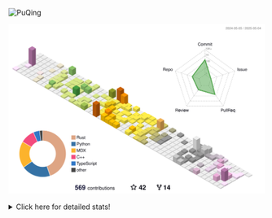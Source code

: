 ![PuQing](https://user-images.githubusercontent.com/27223114/171565019-9a56fae6-b08b-421f-99db-7e830da42371.png)

![](./profile-3d-contrib/profile-season-animate.svg)

<details>
<summary>Click here for detailed stats!</summary>

<!--START_SECTION:waka-->
![Lines of code](https://img.shields.io/badge/From%20Hello%20World%20I%27ve%20Written-2.0%20million%20lines%20of%20code-blue)

**🐱 My GitHub Data** 

> 📦 442.4 kB Used in GitHub's Storage 
 > 
> 🏆 166 Contributions in the Year 2025
 > 
> 🚫 Not Opted to Hire
 > 
> 📜 33 Public Repositories 
 > 
> 🔑 34 Private Repositories 
 > 
**I'm an Early 🐤** 

```text
🌞 Morning                762 commits         ██░░░░░░░░░░░░░░░░░░░░░░░   09.03 % 
🌆 Daytime                3602 commits        ███████████░░░░░░░░░░░░░░   42.67 % 
🌃 Evening                1916 commits        ██████░░░░░░░░░░░░░░░░░░░   22.70 % 
🌙 Night                  2161 commits        ██████░░░░░░░░░░░░░░░░░░░   25.60 % 
```


📊 **This Week I Spent My Time On** 

```text
💬 Programming Languages: 
Other                    20 hrs 35 mins      ██████████████░░░░░░░░░░░   54.67 % 
Python                   12 hrs 17 mins      ████████░░░░░░░░░░░░░░░░░   32.60 % 
Rust                     1 hr 14 mins        █░░░░░░░░░░░░░░░░░░░░░░░░   03.31 % 
HTML                     1 hr 3 mins         █░░░░░░░░░░░░░░░░░░░░░░░░   02.81 % 
Typst                    44 mins             ░░░░░░░░░░░░░░░░░░░░░░░░░   01.95 % 

🔥 Editors: 
VS Code                  15 hrs 42 mins      ██████████░░░░░░░░░░░░░░░   41.67 % 
Arc                      12 hrs 17 mins      ████████░░░░░░░░░░░░░░░░░   32.64 % 
Ghostty                  3 hrs 41 mins       ██░░░░░░░░░░░░░░░░░░░░░░░   09.78 % 
Telegram                 2 hrs 26 mins       ██░░░░░░░░░░░░░░░░░░░░░░░   06.49 % 
MicrosoftPowerPoint      1 hr 29 mins        █░░░░░░░░░░░░░░░░░░░░░░░░   03.95 % 

💻 Operating System: 
Mac                      22 hrs 56 mins      ███████████████░░░░░░░░░░   60.87 % 
WSL                      11 hrs 57 mins      ████████░░░░░░░░░░░░░░░░░   31.74 % 
Linux                    2 hrs 47 mins       ██░░░░░░░░░░░░░░░░░░░░░░░   07.39 % 
```


<!--END_SECTION:waka-->
</details>
